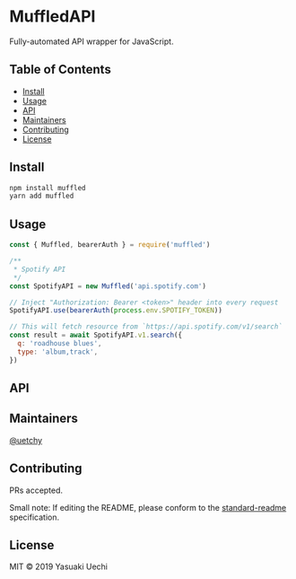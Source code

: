 # MuffledAPI

Fully-automated API wrapper for JavaScript.

## Table of Contents

- [Install](#install)
- [Usage](#usage)
- [API](#api)
- [Maintainers](#maintainers)
- [Contributing](#contributing)
- [License](#license)

## Install

```bash
npm install muffled
yarn add muffled
```

## Usage

```js
const { Muffled, bearerAuth } = require('muffled')

/**
 * Spotify API
 */
const SpotifyAPI = new Muffled('api.spotify.com')

// Inject "Authorization: Bearer <token>" header into every request
SpotifyAPI.use(bearerAuth(process.env.SPOTIFY_TOKEN))

// This will fetch resource from `https://api.spotify.com/v1/search`
const result = await SpotifyAPI.v1.search({
  q: 'roadhouse blues',
  type: 'album,track',
})
```

## API

## Maintainers

[@uetchy](https://github.com/uetchy)

## Contributing

PRs accepted.

Small note: If editing the README, please conform to the [standard-readme](https://github.com/RichardLitt/standard-readme) specification.

## License

MIT © 2019 Yasuaki Uechi
